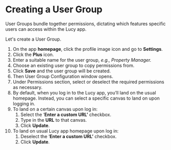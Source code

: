 # Creating a User Group

User Groups bundle together permissions, dictating which features specific users can access within the Lucy app.

Let's create a User Group.

1. On the app **homepage**, click the profile image icon and go to **Settings**.
2. Click the **Plus** icon.
3. Enter a suitable name for the user group, _e.g., Property Manager._
4. Choose an existing user group to copy permissions from.
5. Click **Save** and the user group will be created.
6. Then User Group Configuration window opens.
7. Under Permissions section, select or deselect the required permissions as necessary.
8. By default, when you log in to the Lucy app, you’ll land on the usual homepage. Instead, you can select a  specific canvas to land on upon logging in.
9. To land on a certain canvas upon log in:
   1. Select the ‘**Enter a custom URL’** checkbox.
   2. Type in the **URL** to that canvas.
   3. Click **Update**.
10. To land on usual Lucy app homepage upon log in:
    1. Deselect the ‘**Enter a custom URL’** checkbox.
    2. Click **Update**.



